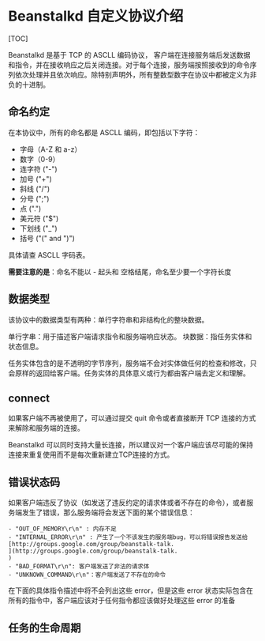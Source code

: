 # Beanstalkd 自定义协议介绍

[TOC]

Beanstalkd 是基于 TCP 的 ASCLL 编码协议， 客户端在连接服务端后发送数据和指令，并在接收响应之后关闭连接。对于每个连接，服务端按照接收到的命令序列依次处理并且依次响应。除特别声明外，所有整数型数字在协议中都被定义为非负的十进制。

## 命名约定

在本协议中，所有的命名都是 ASCLL 编码，即包括以下字符：

- 字母（A-Z 和 a-z）
- 数字（0-9）
- 连字符 ("-")
- 加号 ("+")
- 斜线 ("/")
- 分号 (";")
- 点 (".")
- 美元符 ("$")
- 下划线 ("_")
- 括号 ("(" and ")")

具体请查 ASCLL 字码表。

**需要注意的是**：命名不能以 - 起头和 空格结尾，命名至少要一个字符长度

## 数据类型

该协议中的数据类型有两种：单行字符串和非结构化的整块数据。

单行字串：用于描述客户端请求指令和服务端响应状态。
块数据：指任务实体和状态信息。

任务实体包含的是不透明的字节序列，服务端不会对实体做任何的检查和修改，只会原样的返回给客户端。任务实体的具体意义或行为都由客户端去定义和理解。

## connect

如果客户端不再被使用了，可以通过提交 quit 命令或者直接断开 TCP 连接的方式来解除和服务端的连接。

Beanstalkd 可以同时支持大量长连接，所以建议对一个客户端应该尽可能的保持连接来重复使用而不是每次重新建立TCP连接的方式。

## 错误状态码

如果客户端违反了协议（如发送了违反约定的请求体或者不存在的命令），或者服务端发生了错误，那么服务端将会发送下面的某个错误信息：

    - "OUT_OF_MEMORY\r\n" : 内存不足
    - "INTERNAL_ERROR\r\n" : 产生了一个不该发生的服务端bug，可以将错误报告发送给[http://groups.google.com/group/beanstalk-talk.
    ](http://groups.google.com/group/beanstalk-talk.
    )
    - "BAD_FORMAT\r\n": 客户端发送了非法的请求体
    - "UNKNOWN_COMMAND\r\n"：客户端发送了不存在的命令

在下面的具体指令描述中将不会列出这些 error，但是这些 error 状态实际包含在所有的指令中，客户端应该对于任何指令都应该做好处理这些 error 的准备

## 任务的生命周期